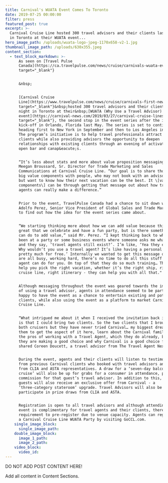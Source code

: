 ```yaml
---
title: Carnival's WUATA Event Comes To Toronto
date: 2019-07-25 00:00:00
filter: press
featured_post: true
excerpt: >-
  Carnival Cruise Line hosted 300 travel advisors and their clients last night
  in Toronto at their WUATA event...
hero_image_path: /uploads/wuata-logo-jpeg-1170x658-v2-1.jpg
thumbnail_image_path: /uploads/630x355.jpeg
content_section:
  - text_block_markdown: >-
      As seen on [Travel Pulse
      Canada](https://ca.travelpulse.com/news/cruise/carnivals-wuata-event-comes-to-toronto.html){:
      target="_blank"}


      &nbsp;


      [Carnival Cruise
      Line](https://www.travelpulse.com/news/cruise/carnivals-first-new-west-coast-ship-in-20-years-carnival-panorama-ready-to-go.html){:
      target="_blank"}&nbsp;hosted 300 travel advisors and their clients last
      night in Toronto at their&nbsp;[WUATA (Why Use a Travel Advisor)
      event](https://carnival-news.com/2019/03/27/carnival-cruise-lines-new-wuata-program-promotes-the-value-of-using-a-travel-advisor/){:
      target="_blank"}, the second stop in the event series after the initial
      kick-off in Orlando, Florida last May. The series is set to continue,
      heading first to New York in September and then to Los Angeles in October.
      The program’s initiative is to help travel professionals attract new
      clients while also providing advisors the opportunity to deepen
      relationships with existing clients through an evening of activations,
      open bar and canap&eacute;s.


      “It’s less about stats and more about value proposition messaging,” said
      Meegan Broussard, Sr. Director for Trade Marketing and Sales
      Communications at Carnival Cruise Line. “Our goal is to share those really
      big value components with people, who may not book with an advisor today,
      but want to know how their next vacation can be the best. It \[value
      components\] can be through getting that message out about how travel
      agents can really make a difference.”


      Prior to the event, TravelPulse Canada had a chance to sit down with
      Adolfo Perez, Senior Vice President of Global Sales and Trade Marketing,
      to find out how the idea for the event series came about.


      “We starting thinking more about how we can add value because this is
      great that we celebrate and have a fun party, but is there something we
      can do to add value,” said Mr. Perez. “I kept thinking back to when I have
      been at a party or some business events where someone asks me what I do
      and they say, ‘travel agents still exist?’. I’m like, ‘Yea they exist\!
      Why wouldn’t you use a travel agent? It’s like having a personal assistant
      pretty much for free.’ Internally we wanted to get this message out… we
      are all busy, working hard, there’s no time to do all this stuff that an
      agent can do for you. On top of that they do so much training… They can
      help you pick the right vacation, whether it’s the right ship, right
      cruise line, right itinerary - they can help you with all that."


      Although messaging throughout the event was geared towards the importance
      of using a travel advisor, agents in attendance seemed to be particularly
      happy to have the event as a chance to entertain existing and potential
      clients, while also using the event as a platform to market Carnival
      Cruise Line.


      “What intrigued me about it when I received the invitation back in April,
      is that I could bring two clients. So the two clients that I brought are
      both cruisers but they have never tried Carnival… my biggest dream is for
      them to get the aspect of it here, learn about the Carnival family, see
      the pros of working with a Travel Agent, which they do already, but why
      they are making a good choice and why Carnival is a good choice for them,”
      shared Coreen Doucett, a travel advisor from The Travel Agent Next Door.


      During the event, agents and their clients will listen to testimonials
      from previous Carnival clients who booked with travel advisors and hear
      from CLIA and ASTA representatives. A draw for a ‘seven-day balcony
      cruise’ will also be up for grabs for a consumer in attendance, plus
      commission for that guest’s travel advisor. In addition to this, consumer
      guests will also receive an exclusive offer from Carnival - a
      ‘three-category stateroom’ upgrade. Travel Advisors will also be able to
      participate in prize draws from CLIA and ASTA.


      Registration is open to all travel advisors and although attending a WUATA
      event is complimentary for travel agents and their clients, there is a
      requirement to pre-register due to venue capacity. Agents can register for
      a Carnival Cruise Line WUATA Party by visiting GoCCL.com.
    single_image_block:
      single_image_path:
    double_image_block:
      image_1_path:
      image_2_path:
    video_block:
      video_id:
---
```


DO NOT ADD POST CONTENT HERE\!

Add all content in Content Sections.